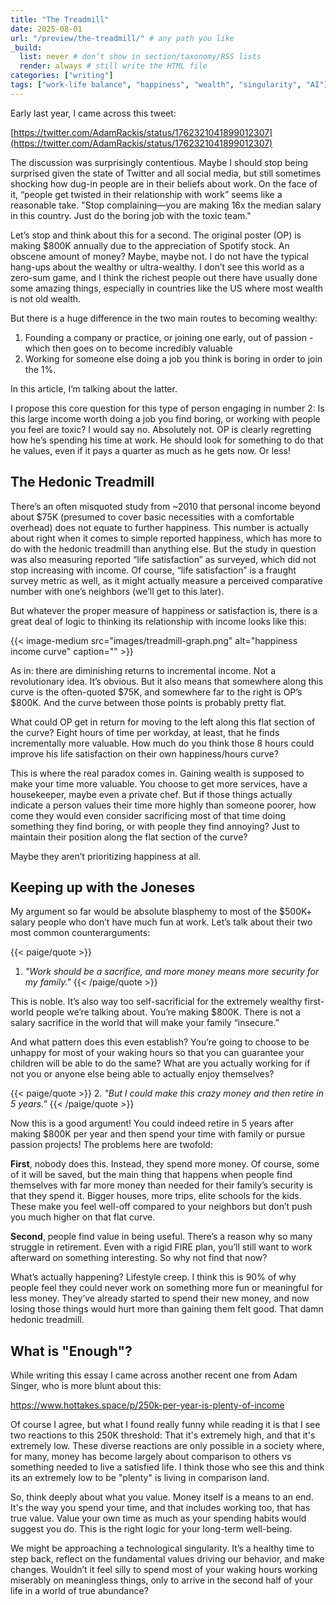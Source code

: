 ```yaml
---
title: "The Treadmill"
date: 2025-08-01
url: "/preview/the-treadmill/" # any path you like
_build:
  list: never # don’t show in section/taxonomy/RSS lists
  render: always # still write the HTML file
categories: ["writing"]
tags: ["work-life balance", "happiness", "wealth", "singularity", "AI"]
---
```


Early last year, I came across this tweet:

[https://twitter.com/AdamRackis/status/1762321041899012307](https://twitter.com/AdamRackis/status/1762321041899012307)

The discussion was surprisingly contentious. Maybe I should stop being surprised given the state of Twitter and all social media, but still sometimes shocking how dug-in people are in their beliefs about work. On the face of it, “people get twisted in their relationship with work” seems like a reasonable take. "Stop complaining—you are making 16x the median salary in this country. Just do the boring job with the toxic team."

Let’s stop and think about this for a second. The original poster (OP) is making $800K annually due to the appreciation of Spotify stock. An obscene amount of money? Maybe, maybe not. I do not have the typical hang-ups about the wealthy or ultra-wealthy. I don’t see this world as a zero-sum game, and I think the richest people out there have usually done some amazing things, especially in countries like the US where most wealth is not old wealth.

But there is a huge difference in the two main routes to becoming wealthy:

1.  Founding a company or practice, or joining one early, out of passion - which then goes on to become incredibly valuable
2.  Working for someone else doing a job you think is boring in order to join the 1%.

In this article, I’m talking about the latter.

I propose this core question for this type of person engaging in number 2: Is this large income worth doing a job you find boring, or working with people you feel are toxic? I would say no. Absolutely not. OP is clearly regretting how he’s spending his time at work. He should look for something to do that he values, even if it pays a quarter as much as he gets now. Or less!

## The Hedonic Treadmill

There’s an often misquoted study from ~2010 that personal income beyond about $75K (presumed to cover basic necessities with a comfortable overhead) does not equate to further happiness. This number is actually about right when it comes to simple reported happiness, which has more to do with the hedonic treadmill than anything else. But the study in question was also measuring reported “life satisfaction” as surveyed, which did not stop increasing with income. Of course, “life satisfaction” is a fraught survey metric as well, as it might actually measure a perceived comparative number with one’s neighbors (we’ll get to this later).

But whatever the proper measure of happiness or satisfaction is, there is a great deal of logic to thinking its relationship with income looks like this:

{{< image-medium
    src="images/treadmill-graph.png"
    alt="happiness income curve"
    caption="" >}}

As in: there are diminishing returns to incremental income. Not a revolutionary idea. It’s obvious. But it also means that somewhere along this curve is the often-quoted $75K, and somewhere far to the right is OP’s $800K. And the curve between those points is probably pretty flat.

What could OP get in return for moving to the left along this flat section of the curve? Eight hours of time per workday, at least, that he finds incrementally more valuable. How much do you think those 8 hours could improve his life satisfaction on their own happiness/hours curve?

This is where the real paradox comes in. Gaining wealth is supposed to make your time more valuable. You choose to get more services, have a housekeeper, maybe even a private chef. But if those things actually indicate a person values their time more highly than someone poorer, how come they would even consider sacrificing most of that time doing something they find boring, or with people they find annoying? Just to maintain their position along the flat section of the curve?

Maybe they aren’t prioritizing happiness at all.

## Keeping up with the Joneses

My argument so far would be absolute blasphemy to most of the $500K+ salary people who don’t have much fun at work. Let’s talk about their two most common counterarguments:

{{< paige/quote >}}

1. _"Work should be a sacrifice, and more money means more security for my family."_
   {{< /paige/quote >}}

This is noble. It’s also way too self-sacrificial for the extremely wealthy first-world people we’re talking about. You’re making $800K. There is not a salary sacrifice in the world that will make your family “insecure.”

And what pattern does this even establish? You’re going to choose to be unhappy for most of your waking hours so that you can guarantee your children will be able to do the same? What are you actually working for if not you or anyone else being able to actually enjoy themselves?

{{< paige/quote >}} 2. _"But I could make this crazy money and then retire in 5 years."_
{{< /paige/quote >}}

Now this is a good argument! You could indeed retire in 5 years after making $800K per year and then spend your time with family or pursue passion projects! The problems here are twofold:

**First**, nobody does this. Instead, they spend more money. Of course, some of it will be saved, but the main thing that happens when people find themselves with far more money than needed for their family’s security is that they spend it. Bigger houses, more trips, elite schools for the kids. These make you feel well-off compared to your neighbors but don’t push you much higher on that flat curve.

**Second**, people find value in being useful. There’s a reason why so many struggle in retirement. Even with a rigid FIRE plan, you’ll still want to work afterward on something interesting. So why not find that now?

What’s actually happening? Lifestyle creep. I think this is 90% of why people feel they could never work on something more fun or meaningful for less money. They’ve already started to spend their new money, and now losing those things would hurt more than gaining them felt good. That damn hedonic treadmill.

## What is "Enough"?

While writing this essay I came across another recent one from Adam Singer, who is more blunt about this:

https://www.hottakes.space/p/250k-per-year-is-plenty-of-income

Of course I agree, but what I found really funny while reading it is that I see two reactions to this 250K threshold: That it's extremely high, and that it's extremely low. These diverse reactions are only possible in a society where, for many, money has become largely about comparison to others vs something needed to live a satisfied life. I think those who see this and think its an extremely low to be "plenty" is living in comparison land.

So, think deeply about what you value. Money itself is a means to an end. It's the way you spend your time, and that includes working too, that has true value. Value your own time as much as your spending habits would suggest you do. This is the right logic for your long-term well-being.

We might be approaching a technological singularity. It’s a healthy time to step back, reflect on the fundamental values driving our behavior, and make changes. Wouldn’t it feel silly to spend most of your waking hours working miserably on meaningless things, only to arrive in the second half of your life in a world of true abundance?
